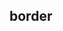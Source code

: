 ## border


<!-- CSSJSON.border.description -->

<!-- CSSJSON.border.syntax -->

<!-- CSSJSON.border.values -->

<!-- CSSJSON.border.defaultValue -->

<!-- CSSJSON.border.unixTags -->

<!-- CSSJSON.border.compatibility -->

<!-- CSSJSON.border.reference -->